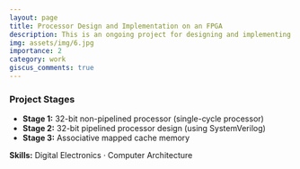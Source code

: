 ```yaml
---
layout: page
title: Processor Design and Implementation on an FPGA
description: This is an ongoing project for designing and implementing a single-cycle processor.
img: assets/img/6.jpg
importance: 2
category: work
giscus_comments: true
---
```


### Project Stages

- **Stage 1:** 32-bit non-pipelined processor (single-cycle processor)
- **Stage 2:** 32-bit pipelined processor design (using SystemVerilog)
- **Stage 3:** Associative mapped cache memory

**Skills:** Digital Electronics · Computer Architecture
